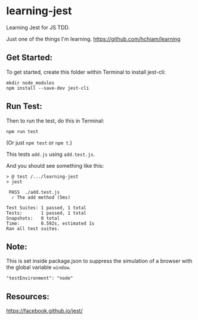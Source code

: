 # learning-jest
Learning Jest for JS TDD.

Just one of the things I'm learning. https://github.com/hchiam/learning

## Get Started:
To get started, create this folder within Terminal to install jest-cli:
```
mkdir node_modules
npm install --save-dev jest-cli
```

## Run Test:
Then to run the test, do this in Terminal:
```
npm run test
```

(Or just `npm test` or `npm t`.)

This tests `add.js` using `add.test.js`.

And you should see something like this:

```
> @ test /.../learning-jest
> jest

 PASS  ./add.test.js
  ✓ The add method (5ms)

Test Suites: 1 passed, 1 total
Tests:       1 passed, 1 total
Snapshots:   0 total
Time:        0.592s, estimated 1s
Ran all test suites.
```

## Note:

This is set inside package.json to suppress the simulation of a browser with the global variable `window`.
```
"testEnvironment": "node"
```

## Resources:

https://facebook.github.io/jest/
